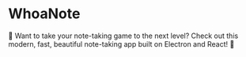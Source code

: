 # WhoaNote
📝 Want to take your note-taking game to the next level? Check out this modern, fast, beautiful note-taking app built on Electron and React! 🚀

